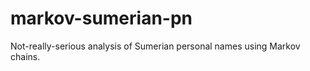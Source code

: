 markov-sumerian-pn
==================

Not-really-serious analysis of Sumerian personal names using Markov chains.
